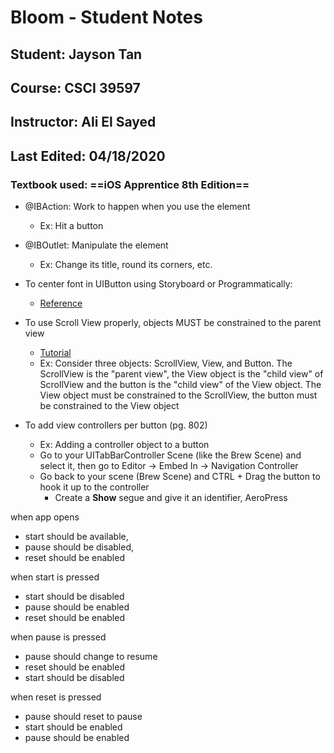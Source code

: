 # Bloom - Student Notes 

## Student: Jayson Tan
## Course: CSCI 39597
## Instructor: Ali El Sayed
## Last Edited: 04/18/2020

### Textbook used: ==**iOS Apprentice 8th Edition**==

- @IBAction: Work to happen when you use the element
    - Ex: Hit a button

- @IBOutlet: Manipulate the element
    - Ex: Change its title, round its corners, etc.

- To center font in UIButton using Storyboard or Programmatically:
    - [Reference](https://stackoverflow.com/questions/30679370/swift-uibutton-with-two-lines-of-text)
    
- To use Scroll View properly, objects MUST be constrained to the parent view
    - [Tutorial](https://medium.com/@pradeep_chauhan/how-to-configure-a-uiscrollview-with-auto-layout-in-interface-builder-218dcb4022d7)
    - Ex: Consider three objects: ScrollView, View, and Button. The ScrollView is the "parent view",
        the View object is the "child view" of ScrollView and the button is the "child view" of
        the View object. The View object must be constrained to the ScrollView, the button must
        be constrained to the View object
        
- To add view controllers per button (pg. 802)
    - Ex: Adding a controller object to a button
    - Go to your UITabBarController Scene (like the Brew Scene) and select it, then go to Editor -> Embed In -> Navigation Controller
    - Go back to your scene (Brew Scene) and CTRL + Drag the button to hook it up to the controller
        - Create a **Show** segue and give it an identifier, AeroPress


when app opens
- start should be available, 
- pause should be disabled, 
- reset should be enabled

when start is pressed
- start should be disabled
- pause should be enabled
- reset should be enabled

when pause is pressed
- pause should change to resume 
- reset should be enabled
- start should be disabled 

when reset is pressed 
- pause should reset to pause
- start should be enabled
- pause should be enabled
